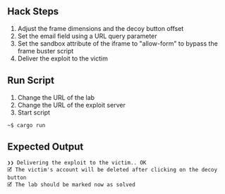 ## Hack Steps

1. Adjust the frame dimensions and the decoy button offset
2. Set the email field using a URL query parameter
3. Set the sandbox attribute of the iframe to "allow-form" to bypass the frame buster script
4. Deliver the exploit to the victim

## Run Script

1. Change the URL of the lab
2. Change the URL of the exploit server
3. Start script

```
~$ cargo run
```

## Expected Output

```
❯❯ Delivering the exploit to the victim.. OK
🗹 The victim's account will be deleted after clicking on the decoy button
🗹 The lab should be marked now as solved
```
